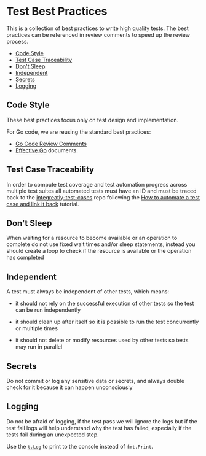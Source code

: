 # Test Best Practices

This is a collection of best practices to write high quality tests. The best practices
can be referenced in review comments to speed up the review process.

- [Code Style](#code-style)
- [Test Case Traceability](#test-case-traceability)
- [Don't Sleep](#dont-sleep)
- [Independent](#independent)
- [Secrets](#secrets)
- [Logging](#logging)

## Code Style

These best practices focus only on test design and implementation.

For Go code, we are reusing the standard best practices:

- [Go Code Review Comments](https://github.com/golang/go/wiki/CodeReviewComments)
- [Effective Go](https://golang.org/doc/effective_go.html) documents.

## Test Case Traceability

In order to compute test coverage and test automation progress across multiple test suites all
automated tests must have an ID and must be traced back to the [integreatly-test-cases](https://gitlab.cee.redhat.com/integreatly-qe/integreatly-test-cases)
repo following the [How to automate a test case and link it back](https://gitlab.cee.redhat.com/integreatly-qe/integreatly-test-cases#how-to-automate-a-test-case-and-link-it-back)
tutorial.

## Don't Sleep

When waiting for a resource to become available or an operation to complete do not use fixed wait times and/or sleep statements,
instead you should create a loop to check if the resource is available or the operation has completed

## Independent

A test must always be independent of other tests, which means:

- it should not rely on the successful execution of other tests so the test can be run independently

- it should clean up after itself so it is possible to run the test concurrently or multiple times

- it should not delete or modify resources used by other tests so tests may run in parallel

## Secrets

Do not commit or log any sensitive data or secrets, and always double check for it because it can happen unconsciously

## Logging

Do not be afraid of logging, if the test pass we will ignore the logs but if the test fail logs will help
understand why the test has failed, especially if the tests fail during an unexpected step.

Use the [`t.Log`](https://golang.org/pkg/testing/#B.Log) to print to the console instead of `fmt.Print`.
